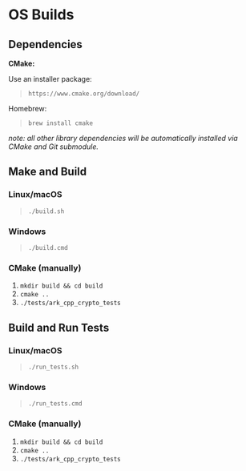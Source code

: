 
# OS Builds

## Dependencies

**CMake:**

Use an installer package:

> `https://www.cmake.org/download/`

Homebrew:

> `brew install cmake`

_note: all other library dependencies will be automatically installed via CMake and Git submodule._

## Make and Build

### Linux/macOS

> `./build.sh`

### Windows

> `./build.cmd`

### CMake (manually)

1) `mkdir build && cd build`
2) `cmake ..`
3) `./tests/ark_cpp_crypto_tests`

## Build and Run Tests

### Linux/macOS

> `./run_tests.sh`

### Windows

> `./run_tests.cmd`

### CMake (manually)

1) `mkdir build && cd build`
2) `cmake ..`
3) `./tests/ark_cpp_crypto_tests`
